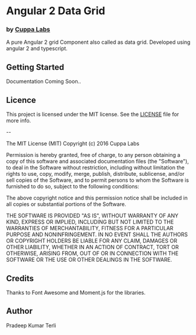 # Angular 2 Data Grid  
### by [Cuppa Labs](http://www.cuppalabs.com)

A pure Angular 2 grid Component also called as data grid. Developed using angular 2 and typescript.

## Getting Started

Documentation Coming Soon..


## Licence

This project is licensed under the MIT license. See the [LICENSE](LICENSE) file for more info.

--

The MIT License (MIT)
Copyright (c) 2016 Cuppa Labs

Permission is hereby granted, free of charge, to any person obtaining a copy
of this software and associated documentation files (the "Software"), to deal
in the Software without restriction, including without limitation the rights
to use, copy, modify, merge, publish, distribute, sublicense, and/or sell
copies of the Software, and to permit persons to whom the Software is
furnished to do so, subject to the following conditions:

The above copyright notice and this permission notice shall be included in
all copies or substantial portions of the Software.

THE SOFTWARE IS PROVIDED "AS IS", WITHOUT WARRANTY OF ANY KIND, EXPRESS OR
IMPLIED, INCLUDING BUT NOT LIMITED TO THE WARRANTIES OF MERCHANTABILITY,
FITNESS FOR A PARTICULAR PURPOSE AND NONINFRINGEMENT. IN NO EVENT SHALL THE
AUTHORS OR COPYRIGHT HOLDERS BE LIABLE FOR ANY CLAIM, DAMAGES OR OTHER
LIABILITY, WHETHER IN AN ACTION OF CONTRACT, TORT OR OTHERWISE, ARISING FROM,
OUT OF OR IN CONNECTION WITH THE SOFTWARE OR THE USE OR OTHER DEALINGS IN
THE SOFTWARE.

## Credits
Thanks to Font Awesome and Moment.js for the libraries.

## Author
Pradeep Kumar Terli

